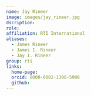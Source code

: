 ```yaml
---
name: Jay Rineer
image: images/jay_rineer.jpg
dscription:
role: 
affiliation: RTI International
aliases:
  - James Rineer
  - James I. Rineer
  - Jay I. Rineer
group: rti
links:
  home-page: 
  orcid: 0000-0002-1398-5908
  github:
---
```

